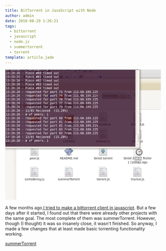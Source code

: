 ```yaml
---
title: BitTorrent in JavaScript with Node
author: admin
date: 2010-08-29 1:26:21
tags: 
  - bittorrent
  - javascript
  - node.js
  - summertorrent
  - torrent
template: article.jade
---
```


[![](Screenshot-41.png "Screenshot-4")](Screenshot-41.png)

A few months ago[ I tried to make a bittorrent client in javascript](http://github.com/antimatter15/jstorrent). But a few days after it started, I found out that there were already other projects with the same goal. The most complete of them was summerTorrent. However, though (I thought) it was so insanely close, it wasn't finished. So anyway, I made a few changes that at least made basic torrenting functionality working.

[summerTorrent](http://github.com/antimatter15/summerTorrent)
